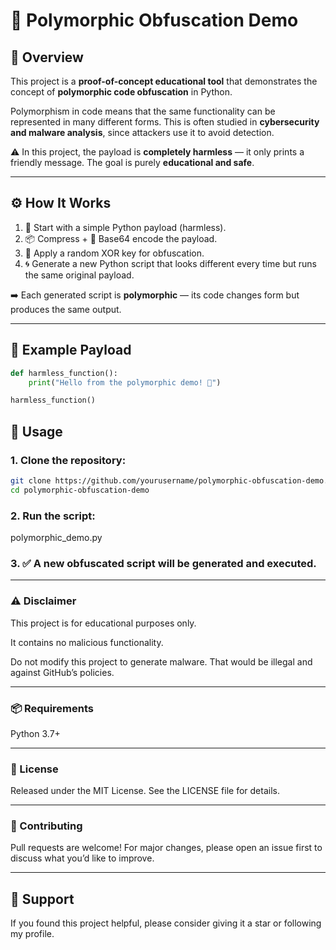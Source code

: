 # 🔐 Polymorphic Obfuscation Demo  

## 📖 Overview  
This project is a **proof-of-concept educational tool** that demonstrates the concept of **polymorphic code obfuscation** in Python.  

Polymorphism in code means that the same functionality can be represented in many different forms. This is often studied in **cybersecurity and malware analysis**, since attackers use it to avoid detection.  

⚠️ In this project, the payload is **completely harmless** — it only prints a friendly message. The goal is purely **educational and safe**.  

---

## ⚙️ How It Works  
1. 📝 Start with a simple Python payload (harmless).  
2. 📦 Compress + 🔡 Base64 encode the payload.  
3. 🔑 Apply a random XOR key for obfuscation.  
4. 🌀 Generate a new Python script that looks different every time but runs the same original payload.  

➡️ Each generated script is **polymorphic** — its code changes form but produces the same output.  

---

## 🧩 Example Payload  
```python
def harmless_function():
    print("Hello from the polymorphic demo! 👋")

harmless_function()
```

## 🚀 Usage

### 1. Clone the repository:
```bash
git clone https://github.com/yourusername/polymorphic-obfuscation-demo.git
cd polymorphic-obfuscation-demo
```

### 2. Run the script:

polymorphic_demo.py

### 3. ✅ A new obfuscated script will be generated and executed.

---

### ⚠️ Disclaimer

This project is for educational purposes only.

It contains no malicious functionality.

Do not modify this project to generate malware. That would be illegal and against GitHub’s policies.

---

### 📦 Requirements

Python 3.7+

---

### 📜 License

Released under the MIT License. See the LICENSE file for details.

---

### 🤝 Contributing
Pull requests are welcome! For major changes, please open an issue first to discuss what you’d like to improve.

---

## 💌 Support
If you found this project helpful, please consider giving it a star or following my profile.
